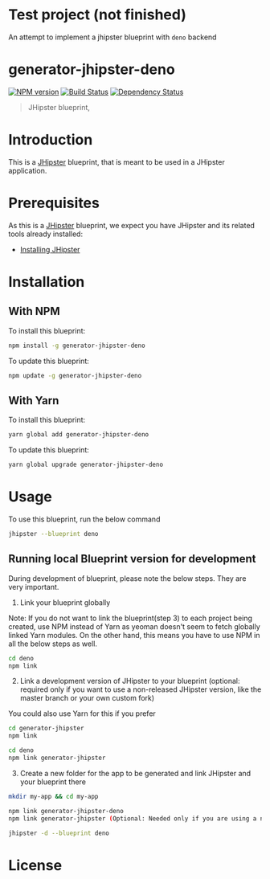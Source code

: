 # Test project (not finished)

An attempt to implement a jhipster blueprint with `deno` backend

# generator-jhipster-deno
[![NPM version][npm-image]][npm-url] [![Build Status][travis-image]][travis-url] [![Dependency Status][daviddm-image]][daviddm-url]
> JHipster blueprint, 

# Introduction

This is a [JHipster](https://www.jhipster.tech/) blueprint, that is meant to be used in a JHipster application.

# Prerequisites

As this is a [JHipster](https://www.jhipster.tech/) blueprint, we expect you have JHipster and its related tools already installed:

- [Installing JHipster](https://www.jhipster.tech/installation/)

# Installation

## With NPM

To install this blueprint:

```bash
npm install -g generator-jhipster-deno
```

To update this blueprint:

```bash
npm update -g generator-jhipster-deno
```

## With Yarn

To install this blueprint:

```bash
yarn global add generator-jhipster-deno
```

To update this blueprint:

```bash
yarn global upgrade generator-jhipster-deno
```

# Usage

To use this blueprint, run the below command

```bash
jhipster --blueprint deno
```


## Running local Blueprint version for development

During development of blueprint, please note the below steps. They are very important.

1. Link your blueprint globally 

Note: If you do not want to link the blueprint(step 3) to each project being created, use NPM instead of Yarn as yeoman doesn't seem to fetch globally linked Yarn modules. On the other hand, this means you have to use NPM in all the below steps as well.

```bash
cd deno
npm link
```

2. Link a development version of JHipster to your blueprint (optional: required only if you want to use a non-released JHipster version, like the master branch or your own custom fork)

You could also use Yarn for this if you prefer

```bash
cd generator-jhipster
npm link

cd deno
npm link generator-jhipster
```

3. Create a new folder for the app to be generated and link JHipster and your blueprint there

```bash
mkdir my-app && cd my-app

npm link generator-jhipster-deno
npm link generator-jhipster (Optional: Needed only if you are using a non-released JHipster version)

jhipster -d --blueprint deno

```

# License



[npm-image]: https://img.shields.io/npm/v/generator-jhipster-deno.svg
[npm-url]: https://npmjs.org/package/generator-jhipster-deno
[travis-image]: https://travis-ci.org/lynx-r/generator-jhipster-deno.svg?branch=master
[travis-url]: https://travis-ci.org/lynx-r/generator-jhipster-deno
[daviddm-image]: https://david-dm.org/lynx-r/generator-jhipster-deno.svg?theme=shields.io
[daviddm-url]: https://david-dm.org/lynx-r/generator-jhipster-deno
